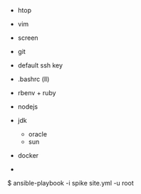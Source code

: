 
- htop
- vim
- screen
- git

- default ssh key

- .bashrc (ll)
- rbenv + ruby
- nodejs
- jdk
  - oracle
  - sun
- docker
- 

$ ansible-playbook -i spike site.yml -u root